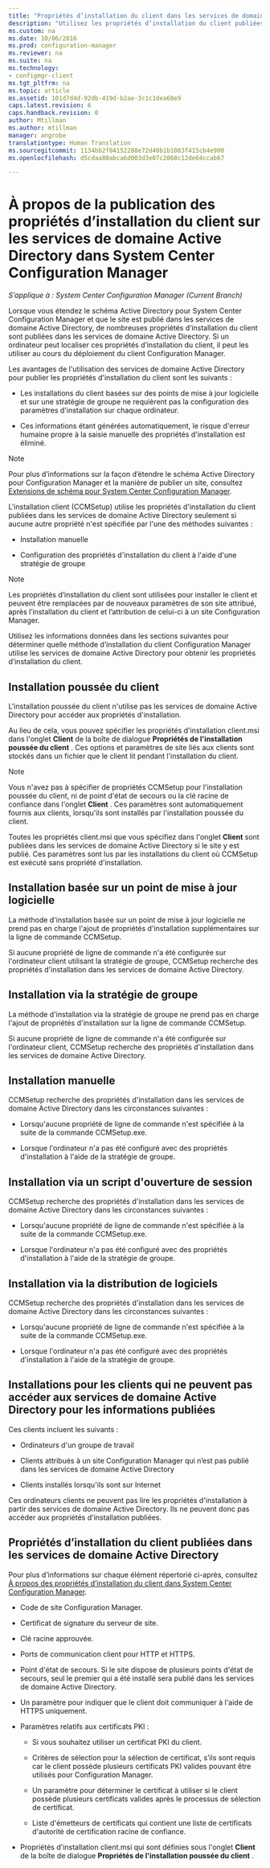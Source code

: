 ```yaml
---
title: "Propriétés d’installation du client dans les services de domaine Active Directory | System Center Configuration Manager"
description: "Utilisez les propriétés d’installation du client publiées dans les services de domaine Active Directory dans System Center Configuration Manager."
ms.custom: na
ms.date: 10/06/2016
ms.prod: configuration-manager
ms.reviewer: na
ms.suite: na
ms.technology:
- configmgr-client
ms.tgt_pltfrm: na
ms.topic: article
ms.assetid: 101d7d4d-92db-419d-b2ae-3c1c1dea68e9
caps.latest.revision: 6
caps.handback.revision: 0
author: Mtillman
ms.author: mtillman
manager: angrobe
translationtype: Human Translation
ms.sourcegitcommit: 1134bb2f04152288e72d40b1b1083f415cb4e900
ms.openlocfilehash: d5cdaa80abca6d003d3e07c2068c12de64ccab67

---
```

# <a name="about-client-installation-properties-published-to-active-directory-domain-services-in-system-center-configuration-manager"></a>À propos de la publication des propriétés d’installation du client sur les services de domaine Active Directory dans System Center Configuration Manager

*S’applique à : System Center Configuration Manager (Current Branch)*

Lorsque vous étendez le schéma Active Directory pour System Center Configuration Manager et que le site est publié dans les services de domaine Active Directory, de nombreuses propriétés d’installation du client sont publiées dans les services de domaine Active Directory. Si un ordinateur peut localiser ces propriétés d’installation du client, il peut les utiliser au cours du déploiement du client Configuration Manager.  

 Les avantages de l'utilisation des services de domaine Active Directory pour publier les propriétés d'installation du client sont les suivants :  

-   Les installations du client basées sur des points de mise à jour logicielle et sur une stratégie de groupe ne requièrent pas la configuration des paramètres d'installation sur chaque ordinateur.  

-   Ces informations étant générées automatiquement, le risque d'erreur humaine propre à la saisie manuelle des propriétés d'installation est éliminé.  

> [!NOTE]  
>  Pour plus d’informations sur la façon d’étendre le schéma Active Directory pour Configuration Manager et la manière de publier un site, consultez [Extensions de schéma pour System Center Configuration Manager](../../plan-design/network/schema-extensions.md).  

 L'installation client (CCMSetup) utilise les propriétés d'installation du client publiées dans les services de domaine Active Directory seulement si aucune autre propriété n'est spécifiée par l'une des méthodes suivantes :  

-   Installation manuelle  

-   Configuration des propriétés d'installation du client à l'aide d'une stratégie de groupe  

> [!NOTE]  
>  Les propriétés d’installation du client sont utilisées pour installer le client et peuvent être remplacées par de nouveaux paramètres de son site attribué, après l’installation du client et l’attribution de celui-ci à un site Configuration Manager.  

 Utilisez les informations données dans les sections suivantes pour déterminer quelle méthode d’installation du client Configuration Manager utilise les services de domaine Active Directory pour obtenir les propriétés d’installation du client.  

## <a name="client-push-installation"></a>Installation poussée du client  
 L'installation poussée du client n'utilise pas les services de domaine Active Directory pour accéder aux propriétés d'installation.  

 Au lieu de cela, vous pouvez spécifier les propriétés d'installation client.msi dans l'onglet **Client** de la boîte de dialogue **Propriétés de l'installation poussée du client** . Ces options et paramètres de site liés aux clients sont stockés dans un fichier que le client lit pendant l'installation du client.  

> [!NOTE]  
>  Vous n'avez pas à spécifier de propriétés CCMSetup pour l'installation poussée du client, ni de point d'état de secours ou la clé racine de confiance dans l'onglet **Client** . Ces paramètres sont automatiquement fournis aux clients, lorsqu'ils sont installés par l'installation poussée du client.  

 Toutes les propriétés client.msi que vous spécifiez dans l'onglet **Client** sont publiées dans les services de domaine Active Directory si le site y est publié. Ces paramètres sont lus par les installations du client où CCMSetup est exécuté sans propriété d'installation.  

## <a name="software-update-point-based-installation"></a>Installation basée sur un point de mise à jour logicielle  
 La méthode d'installation basée sur un point de mise à jour logicielle ne prend pas en charge l'ajout de propriétés d'installation supplémentaires sur la ligne de commande CCMSetup.  

 Si aucune propriété de ligne de commande n'a été configurée sur l'ordinateur client utilisant la stratégie de groupe, CCMSetup recherche des propriétés d'installation dans les services de domaine Active Directory.  

## <a name="group-policy-installation"></a>Installation via la stratégie de groupe  
 La méthode d'installation via la stratégie de groupe ne prend pas en charge l'ajout de propriétés d'installation sur la ligne de commande CCMSetup.  

 Si aucune propriété de ligne de commande n'a été configurée sur l'ordinateur client, CCMSetup recherche des propriétés d'installation dans les services de domaine Active Directory.  

## <a name="manual-installation"></a>Installation manuelle  
 CCMSetup recherche des propriétés d'installation dans les services de domaine Active Directory dans les circonstances suivantes :  

-   Lorsqu'aucune propriété de ligne de commande n'est spécifiée à la suite de la commande CCMSetup.exe.  

-   Lorsque l'ordinateur n'a pas été configuré avec des propriétés d'installation à l'aide de la stratégie de groupe.  

## <a name="logon-script-installation"></a>Installation via un script d'ouverture de session  
 CCMSetup recherche des propriétés d'installation dans les services de domaine Active Directory dans les circonstances suivantes :  

-   Lorsqu'aucune propriété de ligne de commande n'est spécifiée à la suite de la commande CCMSetup.exe.  

-   Lorsque l'ordinateur n'a pas été configuré avec des propriétés d'installation à l'aide de la stratégie de groupe.  

## <a name="software-distribution-installation"></a>Installation via la distribution de logiciels  
 CCMSetup recherche des propriétés d'installation dans les services de domaine Active Directory dans les circonstances suivantes :  

-   Lorsqu'aucune propriété de ligne de commande n'est spécifiée à la suite de la commande CCMSetup.exe.  

-   Lorsque l'ordinateur n'a pas été configuré avec des propriétés d'installation à l'aide de la stratégie de groupe.  

## <a name="installations-for-clients-that-cannot-access-active-directory-domain-services-for-published-information"></a>Installations pour les clients qui ne peuvent pas accéder aux services de domaine Active Directory pour les informations publiées  
 Ces clients incluent les suivants :  

-   Ordinateurs d'un groupe de travail  

-   Clients attribués à un site Configuration Manager qui n’est pas publié dans les services de domaine Active Directory  

-   Clients installés lorsqu'ils sont sur Internet  

 Ces ordinateurs clients ne peuvent pas lire les propriétés d'installation à partir des services de domaine Active Directory. Ils ne peuvent donc pas accéder aux propriétés d'installation publiées.  

## <a name="client-installation-properties-published-to-active-directory-domain-services"></a>Propriétés d’installation du client publiées dans les services de domaine Active Directory  
 Pour plus d’informations sur chaque élément répertorié ci-après, consultez [À propos des propriétés d’installation du client dans System Center Configuration Manager](../../../core/clients/deploy/about-client-installation-properties.md).  

-   Code de site Configuration Manager.  

-   Certificat de signature du serveur de site.  

-   Clé racine approuvée.  

-   Ports de communication client pour HTTP et HTTPS.  

-   Point d'état de secours. Si le site dispose de plusieurs points d'état de secours, seul le premier qui a été installé sera publié dans les services de domaine Active Directory.  

-   Un paramètre pour indiquer que le client doit communiquer à l'aide de HTTPS uniquement.  

-   Paramètres relatifs aux certificats PKI :  

    -   Si vous souhaitez utiliser un certificat PKI du client.  

    -   Critères de sélection pour la sélection de certificat, s’ils sont requis car le client possède plusieurs certificats PKI valides pouvant être utilisés pour Configuration Manager.  

    -   Un paramètre pour déterminer le certificat à utiliser si le client possède plusieurs certificats valides après le processus de sélection de certificat.  

    -   Liste d'émetteurs de certificats qui contient une liste de certificats d'autorité de certification racine de confiance.  

-   Propriétés d'installation client.msi qui sont définies sous l'onglet **Client** de la boîte de dialogue **Propriétés de l'installation poussée du client** .



<!--HONumber=Nov16_HO1-->


